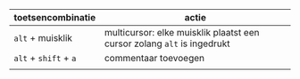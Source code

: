 

| toetsencombinatie     | actie                                                                   |
| --------------------- | ----------------------------------------------------------------------- |
| `alt` + muisklik      | multicursor: elke muisklik plaatst een cursor zolang `alt` is ingedrukt |
| `alt` + `shift` + `a` | commentaar toevoegen                                                    |
|                       |                                                                         |
